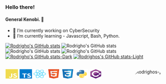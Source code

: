 ### Hello there!
#### General Kenobi. 👋


- 🔭 I’m currently working on CyberSecurity
- 🌱 I’m currently learning - Javascript, Bash, Python.

[![Rodrigho's GitHub stats](https://github-readme-stats.vercel.app/api?username=rodrighos)](https://github.com/rodrighos/github-readme-stats)
![Rodrigho's GitHub stats](https://github-readme-stats.vercel.app/api?username=rodrighos&show_icons=true)
![Rodrigho's GitHub stats](https://github-readme-stats.vercel.app/api?username=rodrighos&show_icons=true&theme=transparent)
![Rodrigho's GitHub stats](https://github-readme-stats.vercel.app/api?username=rodrighos&show_icons=true&bg_color=00000000)
[![Rodrigho's GitHub stats-Dark](https://github-readme-stats.vercel.app/api?username=rodrighos&show_icons=true&theme=dark#gh-dark-mode-only)](https://github.com/rodrighos/github-readme-stats#gh-dark-mode-only)
[![Rodrighos's GitHub stats-Light](https://github-readme-stats.vercel.app/api?username=rodrighos&show_icons=true&theme=default#gh-light-mode-only)](https://github.com/rodrighos/github-readme-stats#gh-light-mode-only)


<div style="display: inline_block"><br>
  <img align="center" alt="Rodrighos-Js" height="30" width="40" src="https://raw.githubusercontent.com/devicons/devicon/master/icons/javascript/javascript-plain.svg">
  <img align="center" alt="Rodrighos-Ts" height="30" width="40" src="https://raw.githubusercontent.com/devicons/devicon/master/icons/typescript/typescript-plain.svg">
  <img align="center" alt="Rodrighos-React" height="30" width="40" src="https://raw.githubusercontent.com/devicons/devicon/master/icons/react/react-original.svg">
  <img align="center" alt="Rodrighos-HTML" height="30" width="40" src="https://raw.githubusercontent.com/devicons/devicon/master/icons/html5/html5-original.svg">
  <img align="center" alt="Rodrighos-CSS" height="30" width="40" src="https://raw.githubusercontent.com/devicons/devicon/master/icons/css3/css3-original.svg">
  <img align="center" alt="Rodrighos-Python" height="30" width="40" src="https://raw.githubusercontent.com/devicons/devicon/master/icons/python/python-original.svg">
  <img align="center" alt="Rodrighos-Csharp" height="30" width="40" src="https://raw.githubusercontent.com/devicons/devicon/master/icons/csharp/csharp-original.svg">
  <img align="right" alt="Rodrighos-pic" height="150" style="border-radius:50px;" src="https://media.discordapp.net/attachments/639956127056134178/890373478988013628/Publicacoes_Instagram_1_1.png?width=676&height=676">
</div>
  
  ##
 
